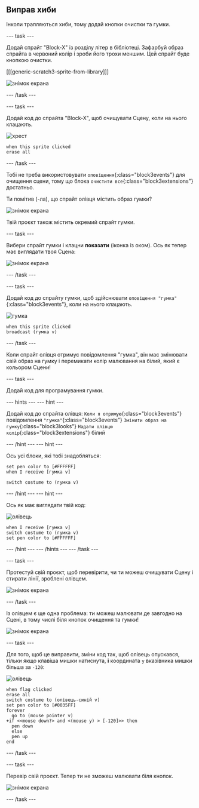 ## Виправ хиби

Інколи трапляються хиби, тому додай кнопки очистки та гумки.

--- task ---

Додай спрайт "Block-X" із розділу літер в бібліотеці. Зафарбуй образ спрайта в червоний колір і зроби його трохи меншим. Цей спрайт буде кнопкою очистки.

[[[generic-scratch3-sprite-from-library]]]

![знімок екрана](images/paint-x.png)

--- /task ---

--- task ---

Додай код до спрайта "Block-X", щоб очищувати Сцену, коли на нього клацають.

![хрест](images/cross.png)

```blocks3
when this sprite clicked
erase all
```

--- /task ---

Тобі не треба використовувати `оповіщення`{:class="block3events"} для очищення сцени, тому що блока `очистити все`{:class="block3extensions"} достатньо.

Ти помітив (-ла), що спрайт олівця містить образ гумки?

![знімок екрана](images/paint-eraser-costume.png)

Твій проєкт також містить окремий спрайт гумки.

--- task ---

Вибери спрайт гумки і клацни **показати** (іконка із оком). Ось як тепер має виглядати твоя Сцена:

![знімок екрана](images/paint-eraser-stage.png)

--- /task ---

--- task ---

Додай код до спрайту гумки, щоб здійснювати `оповіщення "гумка"`{:class="block3events"}, коли на нього клацають.

![гумка](images/eraser.png)

```blocks3
when this sprite clicked
broadcast (гумка v)
```

--- /task ---

Коли спрайт олівця отримує повідомлення "гумка", він має змінювати свій образ на гумку і перемикати колір малювання на білий, який є кольором Сцени!

--- task ---

Додай код для програмування гумки.

--- hints --- --- hint ---

Додай код до спрайта олівця: `Коли я отримую`{:class="block3events"} повідомлення `"гумка"`{:class="block3events"} `Змінити образ на гумку`{:class="block3looks"} `Надати олівцю колір`{:class="block3extensions"} білий

--- /hint --- --- hint ---

Ось усі блоки, які тобі знадобляться:

```blocks3
set pen color to [#FFFFFF]
when I receive [гумка v]

switch costume to (гумка v)
```

--- /hint --- --- hint ---

Ось як має виглядати твій код:

![олівець](images/pencil.png)

```blocks3
when I receive [гумка v]
switch costume to (гумка v)
set pen color to [#FFFFFF]
```

--- /hint --- --- /hints --- --- /task ---

--- task ---

Протестуй свій проєкт, щоб перевірити, чи ти можеш очищувати Сцену і стирати лінії, зроблені олівцем.

![знімок екрана](images/paint-erase-test.png)

--- /task ---

Із олівцем є ще одна проблема: ти можеш малювати де завгодно на Сцені, в тому числі біля кнопок очищення та гумки!

![знімок екрана](images/paint-draw-problem.png)

--- task ---

Для того, щоб це виправити, зміни код так, щоб олівець опускався, тільки якщо клавіша мишки натиснута, **і** координата `y` вказівника мишки більша за `-120`:

![олівець](images/pencil.png)

```blocks3
when flag clicked
erase all
switch costume to (олівець-синій v)
set pen color to [#0035FF]
forever
  go to (mouse pointer v)
+if <<mouse down?> and <(mouse y) > [-120]>> then 
  pen down
  else
  pen up
end
```

--- /task ---

--- task ---

Перевір свій проєкт. Тепер ти не зможеш малювати біля кнопок.

![знімок екрана](images/paint-fixed.png)

--- /task ---